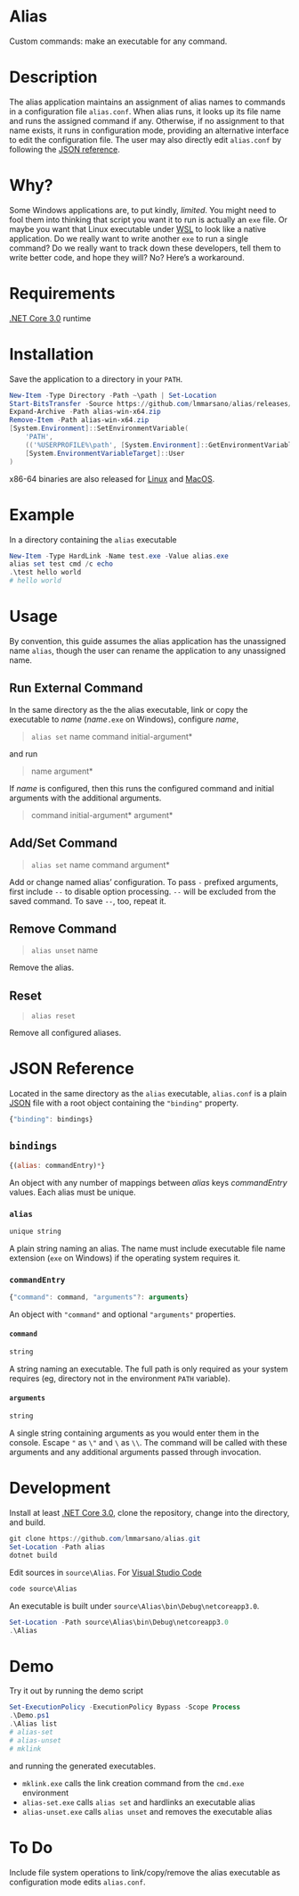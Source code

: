 # Alias
Custom commands: make an executable for any command.

# Description
The alias application maintains an assignment of alias names to commands in a configuration file `alias.conf`.
When alias runs, it looks up its file name and runs the assigned command if any.
Otherwise, if no assignment to that name exists, it runs in configuration mode, providing an alternative interface to edit the configuration file.
The user may also directly edit `alias.conf` by following the [JSON reference](#json-reference).

# Why?
Some Windows applications are, to put kindly, *limited*.
You might need to fool them into thinking that script you want it to run is actually an `exe` file.
Or maybe you want that Linux executable under [WSL][wsl] to look like a native application.
Do we really want to write another `exe` to run a single command?
Do we really want to track down these developers, tell them to write better code, and hope they will?
No?
Here’s a workaround.

# Requirements
[.NET Core 3.0][dotnet] runtime

# Installation
Save the application to a directory in your `PATH`.
```PowerShell
New-Item -Type Directory -Path ~\path | Set-Location
Start-BitsTransfer -Source https://github.com/lmmarsano/alias/releases/latest/download/alias-win-x64.zip
Expand-Archive -Path alias-win-x64.zip
Remove-Item -Path alias-win-x64.zip
[System.Environment]::SetEnvironmentVariable(
	'PATH',
	(('%USERPROFILE%\path', [System.Environment]::GetEnvironmentVariable('PATH', [System.EnvironmentVariableTarget]::User) -split ';' | Select-Object -Unique -join ';'),
	[System.EnvironmentVariableTarget]::User
)
```

x86-64 binaries are also released for [Linux][release-linux] and [MacOS][release-osx].

# Example
In a directory containing the `alias` executable
```PowerShell
New-Item -Type HardLink -Name test.exe -Value alias.exe
alias set test cmd /c echo
.\test hello world
# hello world
```

# Usage
By convention, this guide assumes the alias application has the unassigned name `alias`, though the user can rename the application to any unassigned name.

## Run External Command
In the same directory as the the alias executable, link or copy the executable to *name* (*name*`.exe` on Windows), configure *name*,
> `alias set` name command initial-argument*

and run
> name argument*

If *name* is configured, then this runs the configured command and initial arguments with the additional arguments.
> command initial-argument* argument*

## Add/Set Command
> `alias set` name command argument*

Add or change named alias’ configuration.
To pass `-` prefixed arguments, first include `--` to disable option processing.
`--` will be excluded from the saved command.
To save `--`, too, repeat it.

## Remove Command
> `alias unset` name

Remove the alias.

## Reset
> `alias reset`

Remove all configured aliases.

# JSON Reference
Located in the same directory as the `alias` executable, `alias.conf` is a plain [JSON][json] file with a root object containing the `"binding"` property.
```JavaScript
{"binding": bindings}
```

## `bindings`
```JavaScript
{(alias: commandEntry)*}
```
An object with any number of mappings between *alias* keys *commandEntry* values.
Each alias must be unique.

### `alias`
```JavaScript
unique string
```
A plain string naming an alias.
The name must include executable file name extension (`exe` on Windows) if the operating system requires it.

### `commandEntry`
```JavaScript
{"command": command, "arguments"?: arguments}
```
An object with `"command"` and optional `"arguments"` properties.

#### `command`
```JavaScript
string
```
A string naming an executable.
The full path is only required as your system requires (eg, directory not in the environment `PATH` variable).

#### `arguments`
```JavaScript
string
```
A single string containing arguments as you would enter them in the console.
Escape `"` as `\"` and `\` as `\\`.
The command will be called with these arguments and any additional arguments passed through invocation.

# Development
Install at least [.NET Core 3.0][dotnet], clone the repository, change into the directory, and build.
```PowerShell
git clone https://github.com/lmmarsano/alias.git
Set-Location -Path alias
dotnet build
```
Edit sources in `source\Alias`.
For [Visual Studio Code][vscode]
```PowerShell
code source\Alias
```
An executable is built under `source\Alias\bin\Debug\netcoreapp3.0`.
```PowerShell
Set-Location -Path source\Alias\bin\Debug\netcoreapp3.0
.\Alias
```

# Demo
Try it out by running the demo script
```PowerShell
Set-ExecutionPolicy -ExecutionPolicy Bypass -Scope Process
.\Demo.ps1
.\Alias list
# alias-set
# alias-unset
# mklink
```
and running the generated executables.
- `mklink.exe` calls the link creation command from the `cmd.exe` environment
- `alias-set.exe` calls `alias set` and hardlinks an executable alias
- `alias-unset.exe` calls `alias unset` and removes the executable alias

# To Do
Include file system operations to link/copy/remove the alias executable as configuration mode edits `alias.conf`.

[release-linux]: //github.com/lmmarsano/alias/releases/latest/download/alias-linux-x64.txz
[release-osx]: //github.com/lmmarsano/alias/releases/latest/download/alias-osx-x64.txz
[dotnet]: https://dotnet.microsoft.com/download/dotnet-core/3.0
[wsl]: https://docs.microsoft.com/en-us/windows/wsl/about
[json]: https://www.json.org/
[vscode]: https://code.visualstudio.com/
